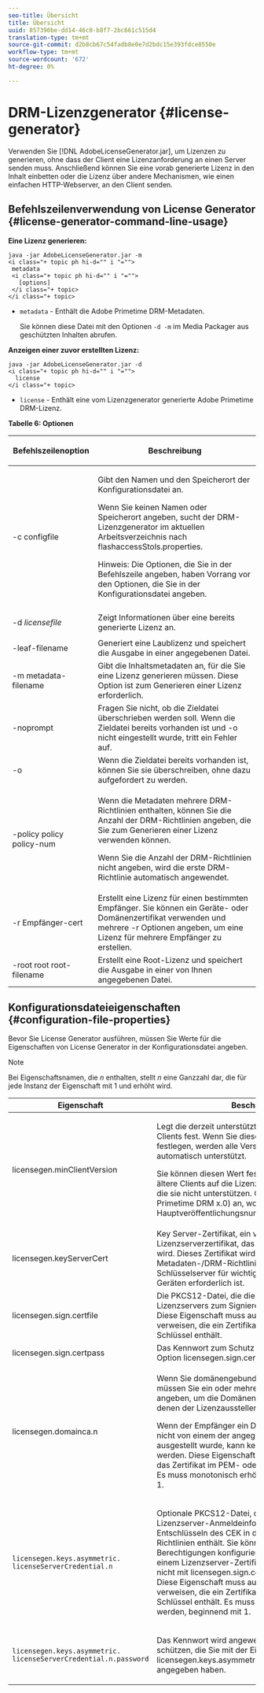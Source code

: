 ```yaml
---
seo-title: Übersicht
title: Übersicht
uuid: 857390be-dd14-46c0-b8f7-2bc661c515d4
translation-type: tm+mt
source-git-commit: d2b8cb67c54fadb8e0e7d2bdc15e393fdce8550e
workflow-type: tm+mt
source-wordcount: '672'
ht-degree: 0%

---
```



# DRM-Lizenzgenerator {#license-generator}

Verwenden Sie [!DNL AdobeLicenseGenerator.jar], um Lizenzen zu generieren, ohne dass der Client eine Lizenzanforderung an einen Server senden muss. Anschließend können Sie eine vorab generierte Lizenz in den Inhalt einbetten oder die Lizenz über andere Mechanismen, wie einen einfachen HTTP-Webserver, an den Client senden.

## Befehlszeilenverwendung von License Generator {#license-generator-command-line-usage}

**Eine Lizenz generieren:**

```
java -jar AdobeLicenseGenerator.jar -m 
<i class="+ topic ph hi-d="" i "="">
 metadata 
 <i class="+ topic ph hi-d="" i "="">
   [options]
 </i class="+ topic>
</i class="+ topic>
```

* `metadata` - Enthält die Adobe Primetime DRM-Metadaten.

   Sie können diese Datei mit den Optionen `-d -m` im Media Packager aus geschützten Inhalten abrufen.

**Anzeigen einer zuvor erstellten Lizenz:**

```
java -jar AdobeLicenseGenerator.jar -d 
<i class="+ topic ph hi-d="" i "="">
  license
</i class="+ topic>
```

* `license` - Enthält eine vom Lizenzgenerator generierte Adobe Primetime DRM-Lizenz.

**Tabelle 6: Optionen**

<table frame="all" colsep="1" rowsep="1" class="+ topic/table adobe-d/table " id="table_skr_vry_n4">  
 <thead class="- topic/thead "> 
  <tr rowsep="1" class="- topic/row "> 
   <th colname="1" class="- topic/entry entry"> <p class="- topic/p ">Befehlszeilenoption </p> </th> 
   <th colname="2" class="- topic/entry entry"> <p class="- topic/p ">Beschreibung </p> </th> 
  </tr> 
 </thead>
 <tbody class="- topic/tbody "> 
  <tr rowsep="1" class="- topic/row "> 
   <td colname="1" class="- topic/entry "><span class="+ topic/ph pr-d/codeph codeph">-c configfile</span> </td> 
   <td colname="2" class="- topic/entry "> <p class="- topic/p ">Gibt den Namen und den Speicherort der Konfigurationsdatei an. </p> <p class="- topic/p ">Wenn Sie keinen Namen oder Speicherort angeben, sucht der DRM-Lizenzgenerator im aktuellen Arbeitsverzeichnis nach <span class="filepath"> flashaccessStols.properties</span>. </p> <p>Hinweis:  Die Optionen, die Sie in der Befehlszeile angeben, haben Vorrang vor den Optionen, die Sie in der Konfigurationsdatei angeben. </p> </td> 
  </tr> 
  <tr rowsep="1" class="- topic/row "> 
   <td colname="1" class="- topic/entry "> <p class="- topic/p ">-d <i class="+ topic/ph hi-d/i "><span class="+ topic/ph pr-d/codeph codeph"> licensefile</span></i> </p> </td> 
   <td colname="2" class="- topic/entry "> Zeigt Informationen über eine bereits generierte Lizenz an. </td> 
  </tr> 
  <tr rowsep="1" class="- topic/row "> 
   <td colname="1" class="- topic/entry "><span class="+ topic/ph pr-d/codeph codeph">-leaf-filename</span> </td> 
   <td colname="2" class="- topic/entry "> Generiert eine Laublizenz und speichert die Ausgabe in einer angegebenen Datei. </td> 
  </tr> 
  <tr rowsep="1" class="- topic/row "> 
   <td colname="1" class="- topic/entry "><span class="+ topic/ph pr-d/codeph codeph">-m metadata-filename</span> </td> 
   <td colname="2" class="- topic/entry "> Gibt die Inhaltsmetadaten an, für die Sie eine Lizenz generieren müssen. Diese Option ist zum Generieren einer Lizenz erforderlich. </td> 
  </tr> 
  <tr rowsep="1" class="- topic/row "> 
   <td colname="1" class="- topic/entry "><span class="codeph"> -noprompt</span> </td> 
   <td colname="2" class="- topic/entry ">Fragen Sie nicht, ob die Zieldatei überschrieben werden soll. Wenn die Zieldatei bereits vorhanden ist und <span class="codeph"> -o</span> nicht eingestellt wurde, tritt ein Fehler auf. </td> 
  </tr> 
  <tr rowsep="1" class="- topic/row "> 
   <td colname="1" class="- topic/entry "><span class="codeph"> -o</span> </td> 
   <td colname="2" class="- topic/entry "> Wenn die Zieldatei bereits vorhanden ist, können Sie sie überschreiben, ohne dazu aufgefordert zu werden. </td> 
  </tr> 
  <tr rowsep="1" class="- topic/row "> 
   <td colname="1" class="- topic/entry "><span class="+ topic/ph pr-d/codeph codeph">-policy policy policy-num</span> </td> 
   <td colname="2" class="- topic/entry "> <p>Wenn die Metadaten mehrere DRM-Richtlinien enthalten, können Sie die Anzahl der DRM-Richtlinien angeben, die Sie zum Generieren einer Lizenz verwenden können. </p> <p>Wenn Sie die Anzahl der DRM-Richtlinien nicht angeben, wird die erste DRM-Richtlinie automatisch angewendet. </p> </td> 
  </tr> 
  <tr rowsep="1" class="- topic/row "> 
   <td colname="1" class="- topic/entry "><span class="+ topic/ph pr-d/codeph codeph">-r Empfänger-cert</span> </td> 
   <td colname="2" class="- topic/entry ">Erstellt eine Lizenz für einen bestimmten Empfänger. Sie können ein Geräte- oder Domänenzertifikat verwenden und mehrere <span class="+ topic/ph pr-d/codeph codeph"> -r </span>Optionen angeben, um eine Lizenz für mehrere Empfänger zu erstellen. </td> 
  </tr> 
  <tr rowsep="0" class="- topic/row "> 
   <td colname="1" class="- topic/entry "><span class="+ topic/ph pr-d/codeph codeph">-root root root-filename</span> </td> 
   <td colname="2" class="- topic/entry "> Erstellt eine Root-Lizenz und speichert die Ausgabe in einer von Ihnen angegebenen Datei. </td> 
  </tr> 
 </tbody> 
</table>

## Konfigurationsdateieigenschaften {#configuration-file-properties}

Bevor Sie License Generator ausführen, müssen Sie Werte für die Eigenschaften von License Generator in der Konfigurationsdatei angeben.

>[!NOTE]
>
>Bei Eigenschaftsnamen, die *n* enthalten, stellt *n* eine Ganzzahl dar, die für jede Instanz der Eigenschaft mit 1 und erhöht wird.

<table frame="all" colsep="1" rowsep="1" class="+ topic/table adobe-d/table " id="table_qk1_rry_n4"> 
 <thead class="- topic/thead "> 
  <tr rowsep="1" class="- topic/row "> 
   <th colname="1" class="- topic/entry entry"> Eigenschaft </th> 
   <th colname="2" class="- topic/entry entry"> Beschreibung </th> 
  </tr> 
 </thead>
 <tbody class="- topic/tbody "> 
  <tr rowsep="1" class="- topic/row "> 
   <td colname="1" class="- topic/entry "><span class="+ topic/ph pr-d/codeph codeph"> licensegen.minClientVersion</span> </td> 
   <td colname="2" class="- topic/entry "> <p>Legt die derzeit unterstützte Mindestversion des Clients fest. Wenn Sie diese Eigenschaft nicht festlegen, werden alle Versionen standardmäßig automatisch unterstützt. </p> <p>Sie können diesen Wert festlegen, um zu steuern, wie ältere Clients auf die Lizenzanforderungen reagieren, die sie nicht unterstützen. Geben Sie <span class="codeph"> x</span> (für Adobe Primetime DRM x.0) an, wobei <span class="codeph"> x</span> eine Hauptveröffentlichungsnummer darstellt. </p> </td> 
  </tr> 
  <tr rowsep="1" class="- topic/row "> 
   <td colname="1" class="- topic/entry "><span class="+ topic/ph pr-d/codeph codeph"> licensegen.keyServerCert</span> </td> 
   <td colname="2" class="- topic/entry "> Key Server-Zertifikat, ein von der Adobe ausgestelltes Lizenzserverzertifikat, das vom Key Server verwendet wird. Dieses Zertifikat wird nur angewendet, wenn die Metadaten-/DRM-Richtlinie angibt, dass ein Schlüsselserver für wichtigen Versand auf iOS-Geräten erforderlich ist. </td> 
  </tr> 
  <tr rowsep="1" class="- topic/row "> 
   <td colname="1" class="- topic/entry "><span class="+ topic/ph pr-d/codeph codeph"> licensegen.sign.certfile</span> </td> 
   <td colname="2" class="- topic/entry "> Die PKCS12-Datei, die die Anmeldeinformationen des Lizenzservers zum Signieren von Lizenzen enthält. Diese Eigenschaft muss auf eine .pfx-Datei verweisen, die ein Zertifikat und einen privaten Schlüssel enthält. </td> 
  </tr> 
  <tr rowsep="1" class="- topic/row "> 
   <td colname="1" class="- topic/entry "><span class="+ topic/ph pr-d/codeph codeph"> licensegen.sign.certpass</span> </td> 
   <td colname="2" class="- topic/entry ">Das Kennwort zum Schutz der Datei, die Sie mit der Option <span class="+ topic/ph pr-d/codeph codeph"> licensegen.sign.certfile</span> angegeben haben. </td> 
  </tr> 
  <tr rowsep="1" class="- topic/row "> 
   <td colname="1" class="- topic/entry "><span class="+ topic/ph pr-d/codeph codeph">licensegen.domainca.n</span> </td> 
   <td colname="2" class="- topic/entry "> <p>Wenn Sie domänengebundene Lizenzen generieren, müssen Sie ein oder mehrere CA-Domänenzertifikate angeben, um die Domänenbehörden anzugeben, denen der Lizenzaussteller vertrauen kann. </p> <p>Wenn der Empfänger ein Domänenzertifikat ist, das nicht von einem der angegebenen Domänenzertifikate ausgestellt wurde, kann keine Lizenz generiert werden. Diese Eigenschaft gibt eine <span class="filepath"> .cer</span>-Datei an, die das Zertifikat im PEM- oder DER DER-Format enthält. <span class="codeph">Es </span> muss monotonisch erhöht werden, beginnend mit 1. </p> </td> 
  </tr> 
  <tr rowsep="1" class="- topic/row "> 
   <td colname="1" class="- topic/entry "> 
    <code>licensegen.keys.asymmetric. licenseServerCredential.n</code>
   </td> 
   <td colname="2" class="- topic/entry "> <p class="- topic/p ">Optionale PKCS12-Datei, die zusätzliche Lizenzserver-Anmeldeinformationen zum Entschlüsseln des CEK in den Metadaten- und DRM-Richtlinien enthält. Sie können zusätzliche Berechtigungen konfigurieren, wenn Inhalte zuvor mit einem Lizenzserver-Zertifikat gepackt wurden, das nicht mit <span class="codeph"> licensegen.sign.certfile</span> angegeben wurde. Diese Eigenschaft muss auf eine <span class="filepath"> .pfx</span>-Datei verweisen, die ein Zertifikat und einen privaten Schlüssel enthält. <span class="codeph">Es </span> muss monotonisch erhöht werden, beginnend mit 1. </p> </td> 
  </tr> 
  <tr rowsep="0" class="- topic/row "> 
   <td colname="1" class="- topic/entry "> 
    <code>licensegen.keys.asymmetric. licenseServerCredential.n.password</code>
   </td> 
   <td colname="2" class="- topic/entry "> <p>Das Kennwort wird angewendet, um die Datei zu schützen, die Sie mit der Eigenschaft<span class="+ topic/ph pr-d/codeph codeph"> licensegen.keys.asymmetric.licenseServerCredential.n</span> angegeben haben. </p> </td> 
  </tr> 
 </tbody> 
</table>